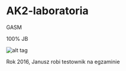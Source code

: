 # AK2-laboratoria
GASM 

100% JB

![alt tag](http://i.imgur.com/QPiOxQM.jpg)


Rok 2016, Janusz robi testownik na egzaminie 

